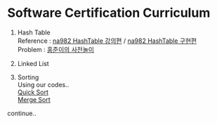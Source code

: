 # Software Certification Curriculum  

1. Hash Table  
Reference : [na982 HashTable 강의편](http://bitly.kr/qkS2j3) / [na982 HashTable 구현편](http://bitly.kr/CUwqu5)  
Problem : [홍준이의 사전놀이](https://www.acmicpc.net/problem/4195)

2. Linked List  

3. Sorting  
Using our codes..  
[Quick Sort](https://github.com/jongja/Systemguys/blob/develop/DS/qsort/qsort.cpp)  
[Merge Sort](https://github.com/jongja/Systemguys/blob/develop/DS/msort/msort.cpp)  


continue..  